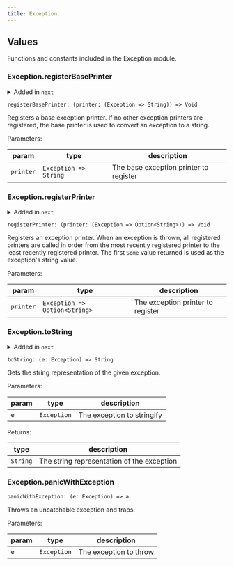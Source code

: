 ```yaml
---
title: Exception
---
```


## Values

Functions and constants included in the Exception module.

### Exception.**registerBasePrinter**

<details disabled>
<summary tabindex="-1">Added in <code>next</code></summary>
No other changes yet.
</details>

```grain
registerBasePrinter: (printer: (Exception => String)) => Void
```

Registers a base exception printer. If no other exception printers are
registered, the base printer is used to convert an exception to a string.

Parameters:

|param|type|description|
|-----|----|-----------|
|`printer`|`Exception => String`|The base exception printer to register|

### Exception.**registerPrinter**

<details disabled>
<summary tabindex="-1">Added in <code>next</code></summary>
No other changes yet.
</details>

```grain
registerPrinter: (printer: (Exception => Option<String>)) => Void
```

Registers an exception printer. When an exception is thrown, all registered
printers are called in order from the most recently registered printer to
the least recently registered printer. The first `Some` value returned is
used as the exception's string value.

Parameters:

|param|type|description|
|-----|----|-----------|
|`printer`|`Exception => Option<String>`|The exception printer to register|

### Exception.**toString**

<details disabled>
<summary tabindex="-1">Added in <code>next</code></summary>
No other changes yet.
</details>

```grain
toString: (e: Exception) => String
```

Gets the string representation of the given exception.

Parameters:

|param|type|description|
|-----|----|-----------|
|`e`|`Exception`|The exception to stringify|

Returns:

|type|description|
|----|-----------|
|`String`|The string representation of the exception|

### Exception.**panicWithException**

```grain
panicWithException: (e: Exception) => a
```

Throws an uncatchable exception and traps.

Parameters:

|param|type|description|
|-----|----|-----------|
|`e`|`Exception`|The exception to throw|

